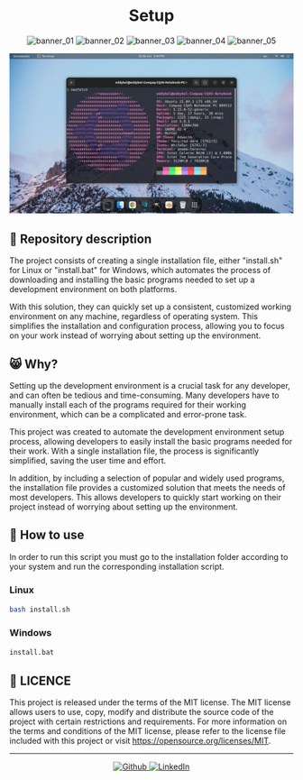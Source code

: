 <h1 align="center" >Setup</h1>

<p align="center">
 <img alt="banner_01" src="https://img.shields.io/github/last-commit/EddyBel/Setup?color=%23AED6F1&style=for-the-badge" />
 <img alt="banner_02" src="https://img.shields.io/github/license/EddyBel/Setup?color=%23EAECEE&style=for-the-badge" />
 <img alt="banner_03" src="https://img.shields.io/github/languages/top/EddyBel/Setup?color=%23F9E79F&style=for-the-badge" />
 <img alt="banner_04" src="https://img.shields.io/github/languages/count/EddyBel/Setup?color=%23ABEBC6&style=for-the-badge" />
 <img alt="banner_05" src="https://img.shields.io/github/languages/code-size/EddyBel/Setup?color=%23F1948A&style=for-the-badge" />
</p>

<!-- ![PORTADA](./assets/Setup%20portada.png) -->
![Terminal](./assets/Shell.png)

## 📝 Repository description

The project consists of creating a single installation file, either "install.sh" for Linux or "install.bat" for Windows, which automates the process of downloading and installing the basic programs needed to set up a development environment on both platforms.

With this solution, they can quickly set up a consistent, customized working environment on any machine, regardless of operating system. This simplifies the installation and configuration process, allowing you to focus on your work instead of worrying about setting up the environment.

## 😸 Why?

Setting up the development environment is a crucial task for any developer, and can often be tedious and time-consuming. Many developers have to manually install each of the programs required for their working environment, which can be a complicated and error-prone task.

This project was created to automate the development environment setup process, allowing developers to easily install the basic programs needed for their work. With a single installation file, the process is significantly simplified, saving the user time and effort.

In addition, by including a selection of popular and widely used programs, the installation file provides a customized solution that meets the needs of most developers. This allows developers to quickly start working on their project instead of worrying about setting up the environment.

## 🧪 How to use

In order to run this script you must go to the installation folder according to your system and run the corresponding installation script.

### Linux

```bash
bash install.sh
```

### Windows

```bash
install.bat
```

## 📑 LICENCE

This project is released under the terms of the MIT license. The MIT license allows users to use, copy, modify and distribute the source code of the project with certain restrictions and requirements. For more information on the terms and conditions of the MIT license, please refer to the license file included with this project or visit https://opensource.org/licenses/MIT.

---

<p align="center">
  <a href="https://github.com/EddyBel" target="_blank">
    <img alt="Github" src="https://img.shields.io/badge/GitHub-%2312100E.svg?&style=for-the-badge&logo=Github&logoColor=white" />
  </a> 
  <a href="https://www.linkedin.com/in/eduardo-rangel-eddybel/" target="_blank">
    <img alt="LinkedIn" src="https://img.shields.io/badge/linkedin-%230077B5.svg?&style=for-the-badge&logo=linkedin&logoColor=white" />
  </a> 
</p>
